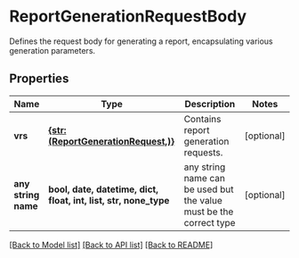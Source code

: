 # ReportGenerationRequestBody

Defines the request body for generating a report, encapsulating various generation parameters.

## Properties
Name | Type | Description | Notes
------------ | ------------- | ------------- | -------------
**vrs** | [**{str: (ReportGenerationRequest,)}**](ReportGenerationRequest.md) | Contains report generation requests. | [optional] 
**any string name** | **bool, date, datetime, dict, float, int, list, str, none_type** | any string name can be used but the value must be the correct type | [optional]

[[Back to Model list]](../README.md#documentation-for-models) [[Back to API list]](../README.md#documentation-for-api-endpoints) [[Back to README]](../README.md)



